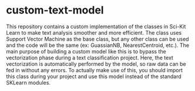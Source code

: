 # custom-text-model
This repository contains a custom implementation of the classes in Sci-Kit Learn to make text analysis smoother and more efficient.
The class uses Support Vector Machine as the base class, but any other class can be used and the code will be the same (ex: GuassianNB, NearestCentroid, etc.).
The main purpose of building a custom model like this is to bypass the vectorization phase during a text classification project. Here, the text vectorization is automatically performed by the model, so raw data can be fed in without any errors.
To actually make use of this, you should import this class during your project and use this model instead of the standard SKLearn modules.
